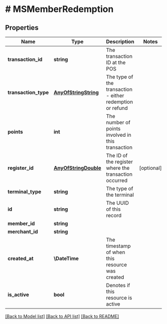 # # MSMemberRedemption

## Properties

Name | Type | Description | Notes
------------ | ------------- | ------------- | -------------
**transaction_id** | **string** | The transaction ID at the POS |
**transaction_type** | [**AnyOfStringString**](AnyOfStringString.md) | The type of the transaction - either redemption or refund |
**points** | **int** | The number of points involved in this transaction |
**register_id** | [**AnyOfStringDouble**](AnyOfStringDouble.md) | The ID of the register where the transaction occurred | [optional]
**terminal_type** | **string** | The type of the terminal |
**id** | **string** | The UUID of this record |
**member_id** | **string** |  |
**merchant_id** | **string** |  |
**created_at** | **\DateTime** | The timestamp of when this resource was created |
**is_active** | **bool** | Denotes if this resource is active |

[[Back to Model list]](../../README.md#models) [[Back to API list]](../../README.md#endpoints) [[Back to README]](../../README.md)
